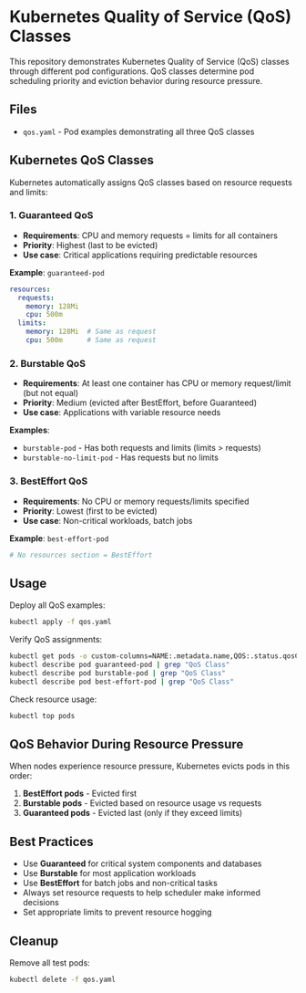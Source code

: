 # Kubernetes Quality of Service (QoS) Classes

This repository demonstrates Kubernetes Quality of Service (QoS) classes through different pod configurations. QoS classes determine pod scheduling priority and eviction behavior during resource pressure.

## Files

- `qos.yaml` - Pod examples demonstrating all three QoS classes

## Kubernetes QoS Classes

Kubernetes automatically assigns QoS classes based on resource requests and limits:

### 1. Guaranteed QoS
- **Requirements**: CPU and memory requests = limits for all containers
- **Priority**: Highest (last to be evicted)
- **Use case**: Critical applications requiring predictable resources

**Example**: `guaranteed-pod`
```yaml
resources:
  requests:
    memory: 128Mi
    cpu: 500m
  limits:
    memory: 128Mi  # Same as request
    cpu: 500m      # Same as request
```

### 2. Burstable QoS
- **Requirements**: At least one container has CPU or memory request/limit (but not equal)
- **Priority**: Medium (evicted after BestEffort, before Guaranteed)
- **Use case**: Applications with variable resource needs

**Examples**: 
- `burstable-pod` - Has both requests and limits (limits > requests)
- `burstable-no-limit-pod` - Has requests but no limits

### 3. BestEffort QoS
- **Requirements**: No CPU or memory requests/limits specified
- **Priority**: Lowest (first to be evicted)
- **Use case**: Non-critical workloads, batch jobs

**Example**: `best-effort-pod`
```yaml
# No resources section = BestEffort
```

## Usage

Deploy all QoS examples:

```bash
kubectl apply -f qos.yaml
```

Verify QoS assignments:

```bash
kubectl get pods -o custom-columns=NAME:.metadata.name,QOS:.status.qosClass
kubectl describe pod guaranteed-pod | grep "QoS Class"
kubectl describe pod burstable-pod | grep "QoS Class"
kubectl describe pod best-effort-pod | grep "QoS Class"
```

Check resource usage:

```bash
kubectl top pods
```

## QoS Behavior During Resource Pressure

When nodes experience resource pressure, Kubernetes evicts pods in this order:

1. **BestEffort pods** - Evicted first
2. **Burstable pods** - Evicted based on resource usage vs requests
3. **Guaranteed pods** - Evicted last (only if they exceed limits)

## Best Practices

- Use **Guaranteed** for critical system components and databases
- Use **Burstable** for most application workloads
- Use **BestEffort** for batch jobs and non-critical tasks
- Always set resource requests to help scheduler make informed decisions
- Set appropriate limits to prevent resource hogging

## Cleanup

Remove all test pods:

```bash
kubectl delete -f qos.yaml
```